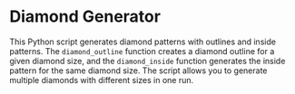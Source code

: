 # Diamond Generator

This Python script generates diamond patterns with outlines and inside patterns. The `diamond_outline` function creates a diamond outline for a given diamond size, and the `diamond_inside` function generates the inside pattern for the same diamond size. The script allows you to generate multiple diamonds with different sizes in one run.

